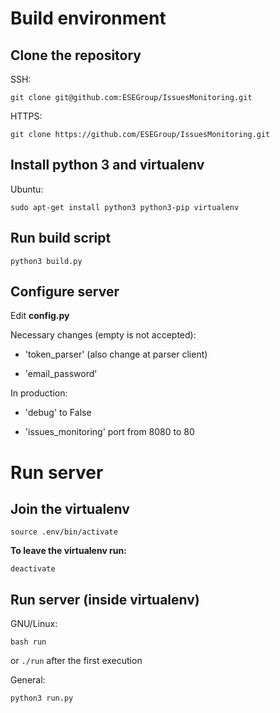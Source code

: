 # Build environment

## Clone the repository

SSH:

`git clone git@github.com:ESEGroup/IssuesMonitoring.git`

HTTPS:

`git clone https://github.com/ESEGroup/IssuesMonitoring.git`

## Install python 3 and virtualenv

Ubuntu:

`sudo apt-get install python3 python3-pip virtualenv`

## Run build script

`python3 build.py`

## Configure server

Edit **config.py**

Necessary changes (empty is not accepted):

- 'token_parser' (also change at parser client)

- 'email_password'

In production:

- 'debug' to False

- 'issues_monitoring' port from 8080 to 80 

# Run server

## Join the virtualenv

`source .env/bin/activate`

**To leave the virtualenv run:**

`deactivate`

## Run server (inside virtualenv)

GNU/Linux:

`bash run` 

or `./run` after the first execution

General:

`python3 run.py`
